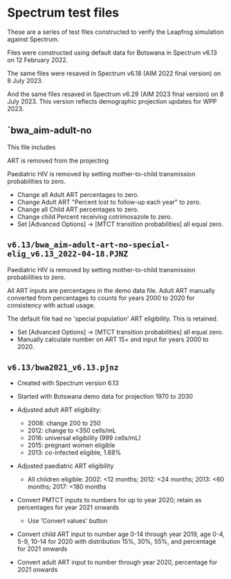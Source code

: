# Spectrum test files

These are a series of test files constructed to verify the Leapfrog simulation against 
Spectrum.

Files were constructed using default data for Botswana in Spectrum v6.13 on 12 February 2022.

The same files were resaved in Spectrum v6.18 (AIM 2022 final version) on 8 July 2023.

And the same files resaved in Spectrum v6.29 (AIM 2023 final version) on 8 July 2023. This version
reflects demographic projection updates for WPP 2023.


## `bwa_aim-adult-no

This file includes 

ART is removed from the projecting

Paediatric HIV is removed by setting mother-to-child transmission probabilities to zero.

* Change all Adult ART percentages to zero.
* Change Adult ART "Percent lost to follow-up each year" to zero.
* Change all Child ART percentages to zero.
* Change child Percent receiving cotrimoxazole to zero.
* Set [Advanced Options] -> [MTCT transition probabilities] all equal zero.


## `v6.13/bwa_aim-adult-art-no-special-elig_v6.13_2022-04-18.PJNZ`

Paediatric HIV is removed by setting mother-to-child transmission probabilities to zero.

All ART inputs are percentages in the demo data file. Adult ART manually converted from 
percentages to counts for years 2000 to 2020 for consistency with actual usage.

The default file had no 'special population' ART eligibility. This is retained.

* Set [Advanced Options] -> [MTCT transition probabilities] all equal zero.
* Manually calculate number on ART 15+ and input for years 2000 to 2020.


## `v6.13/bwa2021_v6.13.pjnz`

* Created with Spectrum version 6.13

* Started with Botswana demo data for projection 1970 to 2030

* Adjusted adult ART eligibility:
  - 2008: change 200 to 250
  - 2012: change to <350 cells/mL
  - 2016: universal eligibility (999 cells/mL)
  - 2015: pregnant women eligible
  - 2013: co-infected eligible, 1.68%
  
* Adjusted paediatric ART eligibility
  - All children eligible: 2002: <12 months; 2012: <24 months; 2013: <60 months; 2017: <180 months
  
* Convert PMTCT inputs to numbers for up to year 2020; retain as percentages for year 2021 onwards
  - Use 'Convert values' button
  
* Convert child ART input to number age 0-14 through year 2019, age 0-4, 5-9, 10-14 for 2020 
  with distribution 15%, 30%, 55%, and percentage for 2021 onwards

* Convert adult ART input to number through year 2020, percentage for 2021 onwards


